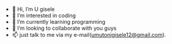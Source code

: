 - 👋 Hi, I’m U gisele
- 👀 I’m interested in coding
- 🌱 I’m currently learning programming 
- 💞️ I’m looking to collaborate with you guys
- 📫 just talk to me via my e-mail(umutonigisele12@gmail.com).

<!---
Ugisele/Ugisele is a ✨ special ✨ repository because its `README.md` (this file) appears on your GitHub profile.
You can click the Preview link to take a look at your changes.
--->
